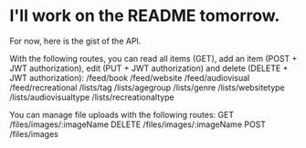 # I'll work on the README tomorrow.
For now, here is the gist of the API.

With the following routes, you can read all items (GET), add an item (POST + JWT authorization), edit (PUT + JWT authorization) and delete (DELETE + JWT authorization):
/feed/book
/feed/website
/feed/audiovisual
/feed/recreational
/lists/tag
/lists/agegroup
/lists/genre
/lists/websitetype
/lists/audiovisualtype
/lists/recreationaltype

You can manage file uploads with the following routes:
GET /files/images/:imageName
DELETE /files/images/:imageName
POST /files/images
